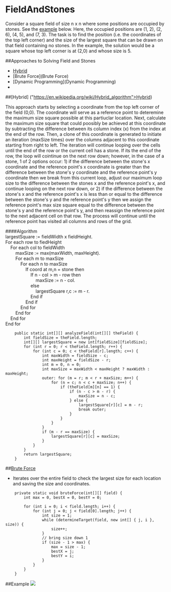 # FieldAndStones
Consider a square field of size n x n where some positions are occupied by stones. See the [example](#example) below. Here, the occupied positions are (1, 2), (2, 6), (4, 5), and (7, 3). The task is to find the position (i.e. the coordinates of the top left corner) and the size of the largest square that can be drawn on that field containing no stones. In the example, the solution would be a square whose top left corner is at (2,0) and whose size is 5.

##Approaches to Solving Field and Stones
* [Hybrid](#hybrid)
* [Brute Force](Brute Force)
* [Dynamic Programming](Dynamic Programming)
* 

##[Hybrid] ("https://en.wikipedia.org/wiki/Hybrid_algorithm">Hybrid)

This approach starts by selecting a coordinate from the top left corner of the field (0,0). The coordinate will serve as a reference point to deteremine the maximum size square possible at this partiuclar location. Next, calculate the maximum size square that could poosibly be achieved at this coordinate by subtracting the difference between its column index (x) from the index at the end of the row. Then, a clone of this coordinate is generated to initiate an iteration (maxSize times) over the columns adjacent to this coordinate starting from right to left. The iteration will continue looping over the cells until the end of the row or the current cell has a stone. If its the end of the row, the loop will cointinue on the next row down; however, in the case of a stone, 1 of 2 options occur: 1) if the difference between the stone's x coordinate and the reference point's x coordinate is greater than the difference between the stone's y coordinate and the reference point's y coordinate then we break from this current loop, adjust our maximum loop size to the difference between the stones x and the reference point's x, and continue looping on the next row down, or 2) if the difference between the stone's x and the reference point's x is less than or equal to the difference between the stone's y and the reference point's y then we assign the reference point's max size square equal to the difference between the stone's y and the reference point's y, and then reassign the reference point to the next adjacent cell on that row. The process will continue until the reference point has visited all columns and rows of the grid. 

####Algorithm  
largestSquare := fieldWidth x fieldHeight.  
For each row to fiedHeight  
&nbsp;&nbsp;&nbsp;&nbsp;For each col to fieldWidth  
&nbsp;&nbsp;&nbsp;&nbsp;&nbsp;&nbsp;&nbsp;&nbsp;maxSize := max(maxWidth, maxHeight).  
&nbsp;&nbsp;&nbsp;&nbsp;&nbsp;&nbsp;&nbsp;&nbsp;For each  m to maxSize  
&nbsp;&nbsp;&nbsp;&nbsp;&nbsp;&nbsp;&nbsp;&nbsp;&nbsp;&nbsp;&nbsp;&nbsp;For each n to maxSize  
&nbsp;&nbsp;&nbsp;&nbsp;&nbsp;&nbsp;&nbsp;&nbsp;&nbsp;&nbsp;&nbsp;&nbsp;&nbsp;&nbsp;&nbsp;&nbsp;If coord at m,n = stone then  
&nbsp;&nbsp;&nbsp;&nbsp;&nbsp;&nbsp;&nbsp;&nbsp;&nbsp;&nbsp;&nbsp;&nbsp;&nbsp;&nbsp;&nbsp;&nbsp;&nbsp;&nbsp;&nbsp;&nbsp;If n - col > m - row then  
&nbsp;&nbsp;&nbsp;&nbsp;&nbsp;&nbsp;&nbsp;&nbsp;&nbsp;&nbsp;&nbsp;&nbsp;&nbsp;&nbsp;&nbsp;&nbsp;&nbsp;&nbsp;&nbsp;&nbsp;&nbsp;&nbsp;&nbsp;&nbsp;maxSize := n - col.  
&nbsp;&nbsp;&nbsp;&nbsp;&nbsp;&nbsp;&nbsp;&nbsp;&nbsp;&nbsp;&nbsp;&nbsp;&nbsp;&nbsp;&nbsp;&nbsp;&nbsp;&nbsp;&nbsp;&nbsp;else  
&nbsp;&nbsp;&nbsp;&nbsp;&nbsp;&nbsp;&nbsp;&nbsp;&nbsp;&nbsp;&nbsp;&nbsp;&nbsp;&nbsp;&nbsp;&nbsp;&nbsp;&nbsp;&nbsp;&nbsp;&nbsp;&nbsp;&nbsp;&nbsp;largestSquare r,c := m - r.  
&nbsp;&nbsp;&nbsp;&nbsp;&nbsp;&nbsp;&nbsp;&nbsp;&nbsp;&nbsp;&nbsp;&nbsp;&nbsp;&nbsp;&nbsp;&nbsp;&nbsp;&nbsp;&nbsp;&nbsp;End if  
&nbsp;&nbsp;&nbsp;&nbsp;&nbsp;&nbsp;&nbsp;&nbsp;&nbsp;&nbsp;&nbsp;&nbsp;&nbsp;&nbsp;&nbsp;&nbsp;End if  
&nbsp;&nbsp;&nbsp;&nbsp;&nbsp;&nbsp;&nbsp;&nbsp;&nbsp;&nbsp;&nbsp;&nbsp;End for  
&nbsp;&nbsp;&nbsp;&nbsp;&nbsp;&nbsp;&nbsp;&nbsp;End for  
&nbsp;&nbsp;&nbsp;&nbsp;End for  
End for  

```
	public static int[][] analyzeField(int[][] theField) {
		int fieldSize = theField.length;
		int[][] largestSquare = new int[fieldSize][fieldSize];
		for (int r = 0; r < theField.length; r++) {
			for (int c = 0; c < theField[r].length; c++) {
				int maxWidth = fieldSize - c;
				int maxHeight = fieldSize - r;
				int m = 0, n = 0;
				int maxSize = maxWidth < maxHeight ? maxWidth : maxHeight;
				outer: for (m = r; m < r + maxSize; m++) {
					for (n = c; n < c + maxSize; n++) {
						if (theField[m][n] == 1) {
							if (n - c > m - r) {
								maxSize = n - c;
							} else {
								largestSquare[r][c] = m - r;
								break outer;
							}
						}
					}
				}
				if (m - r == maxSize) {
					largestSquare[r][c] = maxSize;
				}
			}
		}
		return largestSquare;
	}
```

##<a href="https://www.google.com/search?q=Brute+Force&oq=Brute+Force&aqs=chrome..69i57j0l5.1598j0j7&sourceid=chrome&ie=UTF-8#q=Brute+Force+definition+computer+science">Brute Force</a>


<ul><li>Iterates over the entire field to check the largest size for each location and saving the size and coordinates.</li></ul>
	
```
	private static void bruteForce(int[][] field) {
		int max = 0, bestX = 0, bestY = 0;

		for (int i = 0; i < field.length; i++) {
			for (int j = 0; j < field[0].length; j++) {
				int size = 1;
				while (determineTarget(field, new int[] { j, i }, size)) {
					size++;
				}
				// bring size down 1
				if (size - 1 > max) {
					max = size - 1;
					bestX = j;
					bestY = i;
				}
			}
		}
	}
```


##Example 
<img name="ex" src="https://github.com/nhays89/FieldAndStones/blob/master/FieldAndStones/img/field_stones_ex1.png"/>



